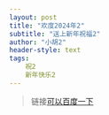```yaml
---
layout: post
title: "欢度2024年2"
subtitle: "送上新年祝福2"
author: "小胡2"
header-style: text
tags:
    祝2
    新年快乐2
---
```


> 链接[可以百度一下](https://www.baidu.com/)



